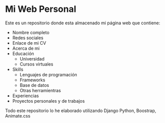 # Mi Web Personal
Este es un repositorio donde esta almacenado mi página web que contiene:

* Nombre completo
* Redes sociales
* Enlace de mi CV
* Acerca de mi
* Educación
  * Universidad
  * Cursos virtuales
* Skills
  * Lenguajes de programación
  * Frameworks
  * Base de datos
  * Otras herramientras
* Experiencias
* Proyectos personales y de trabajos

Todo este repositorio lo he elaborado utilizando Django Python, Boostrap, Animate.css